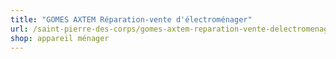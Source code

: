 ```yaml
---
title: "GOMES AXTEM Réparation-vente d'électroménager"
url: /saint-pierre-des-corps/gomes-axtem-reparation-vente-delectromenager/
shop: appareil ménager
---
```

